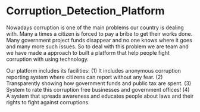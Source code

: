 # Corruption_Detection_Platform
Nowadays corruption is one of the main problems our country is dealing with.
Many a times a citizen is forced to pay a bribe to get their works done.
Many government project funds disappear and no one knows where it goes and many more such issues.
So to deal with this problem we are team and we have made a approach to built a platform that help people fight corruption with using technology.

Our platform includes its facilities:
(1) It includes anonymous corruption reporting system where citizens can report without any fear.
(2) Transparently showing how government funds and public tax are spent.
(3) System to rate this corruption free businesses and government offices!
(4) A system that spreads awareness and educates people about laws and their rights to fight against corruptions.
